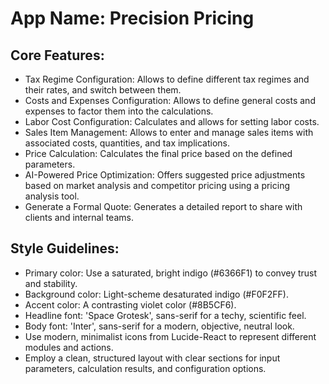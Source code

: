 # **App Name**: Precision Pricing

## Core Features:

- Tax Regime Configuration: Allows to define different tax regimes and their rates, and switch between them.
- Costs and Expenses Configuration: Allows to define general costs and expenses to factor them into the calculations.
- Labor Cost Configuration: Calculates and allows for setting labor costs.
- Sales Item Management: Allows to enter and manage sales items with associated costs, quantities, and tax implications.
- Price Calculation: Calculates the final price based on the defined parameters.
- AI-Powered Price Optimization: Offers suggested price adjustments based on market analysis and competitor pricing using a pricing analysis tool.
- Generate a Formal Quote: Generates a detailed report to share with clients and internal teams.

## Style Guidelines:

- Primary color: Use a saturated, bright indigo (#6366F1) to convey trust and stability.
- Background color: Light-scheme desaturated indigo (#F0F2FF).
- Accent color: A contrasting violet color (#8B5CF6).
- Headline font: 'Space Grotesk', sans-serif for a techy, scientific feel.
- Body font: 'Inter', sans-serif for a modern, objective, neutral look.
- Use modern, minimalist icons from Lucide-React to represent different modules and actions.
- Employ a clean, structured layout with clear sections for input parameters, calculation results, and configuration options.